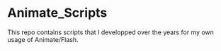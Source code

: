# Animate_Scripts
This repo contains scripts that I developped over the years for my own usage of Animate/Flash.
